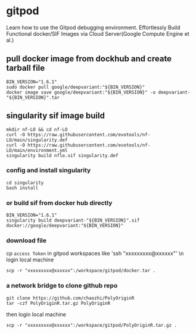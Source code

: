 # gitpod
Learn how to use the Gitpod debugging environment.
Effortlessly Build Functional docker/SIF Images via Cloud Server(Google Compute Engine et al.)

## pull docker image from dockhub  and create tarball file 

```shell
BIN_VERSION="1.6.1"
sudo docker pull google/deepvariant:"${BIN_VERSION}"
docker image save google/deepvariant:"${BIN_VERSION}" -o deepvariant-"${BIN_VERSION}".tar
```

## singularity sif image build
```shell
mkdir nf-LO && cd nf-LO
curl -O https://raw.githubusercontent.com/evotools/nf-LO/main/singularity.def
curl -O https://raw.githubusercontent.com/evotools/nf-LO/main/environment.yml
singularity build nflo.sif singularity.def
```

### config and install singularity
```shell
cd singularity
bash install 
```

### or build sif from docker hub directly
```shell
BIN_VERSION="1.6.1"
singularity build deepvariant-"${BIN_VERSION}".sif docker://google/deepvariant:"${BIN_VERSION}"
```


### download file 
cp `access Token` in gitpod workspaces like 'ssh "xxxxxxxxx@xxxxxx"' \n
login local machine 
```shell
scp -r "xxxxxxxxx@xxxxxx":/workspace/gitpod/docker.tar .
```

### a network bridge to clone github repo
```shell
git clone https://github.com/chaozhi/PolyOriginR 
tar -czf PolyOriginR.tar.gz PolyOriginR
```
then login local machine 
```shell
scp -r "xxxxxxxxx@xxxxxx":/workspace/gitpod/PolyOriginR.tar.gz .
```
